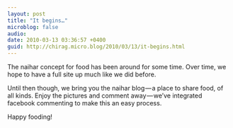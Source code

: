```yaml
---
layout: post
title: "It begins…"
microblog: false
audio: 
date: 2010-03-13 03:36:57 +0400
guid: http://chirag.micro.blog/2010/03/13/it-begins.html
---
```

<p>The naihar concept for food has been around for some time. Over time, we hope to have a full site up much like we did before.</p>
<p>Until then though, we bring you the naihar blog — a place to share food, of all kinds. Enjoy the pictures and comment away — we’ve integrated facebook commenting to make this an easy process.</p>
<p>Happy fooding!</p>
